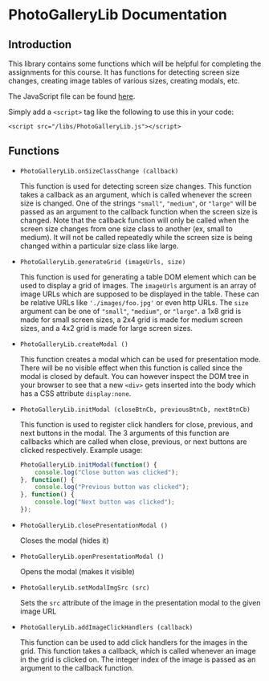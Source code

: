 # PhotoGalleryLib Documentation

## Introduction

This library contains some functions which will be helpful for completing the assignments for this course. It has functions for detecting screen size changes, creating image tables of various sizes, creating modals, etc.

The JavaScript file can be found [here](PhotoGalleryLib.js).

Simply add a `<script>` tag like the following to use this in your code:

`<script src="/libs/PhotoGalleryLib.js"></script>`

## Functions

- `PhotoGalleryLib.onSizeClassChange (callback)`

    This function is used for detecting screen size changes. This function takes a callback as an argument, which is called whenever the screen size is changed. One of the strings `"small"`, `"medium"`, or `"large"` will be passed as an argument to the callback function when the screen size is changed. Note that the callback function will only be called when the screen size changes from one size class to another (ex, small to medium). It will not be called repeatedly while the screen size is being changed within a particular size class like large.

- `PhotoGalleryLib.generateGrid (imageUrls, size)`

    This function is used for generating a table DOM element which can be used to display a grid of images. The `imageUrls` argument is an array of image URLs which are supposed to be displayed in the table. These can be relative URLs like `'./images/foo.jpg'` or even http URLs. The `size` argument can be one of `"small"`, `"medium"`, or `"large"`. a 1x8 grid is made for small screen sizes, a 2x4 grid is made for medium screen sizes, and a 4x2 grid is made for large screen sizes.

- `PhotoGalleryLib.createModal ()`

    This function creates a modal which can be used for presentation mode. There will be no visible effect when this function is called since the modal is closed by default. You can however inspect the DOM tree in your browser to see that a new `<div>` gets inserted into the body which has a CSS attribute `display:none`.

- `PhotoGalleryLib.initModal (closeBtnCb, previousBtnCb, nextBtnCb)`

    This function is used to register click handlers for close, previous, and next buttons in the modal. The 3 arguments of this function are callbacks which are called when close, previous, or next buttons are clicked respectively. Example usage:
    
    ```javascript
    PhotoGalleryLib.initModal(function() {
        console.log("Close button was clicked");
    }, function() {
        console.log("Previous button was clicked");
    }, function() {
        console.log("Next button was clicked");
    });
    ```

- `PhotoGalleryLib.closePresentationModal ()`

    Closes the modal (hides it)

- `PhotoGalleryLib.openPresentationModal ()`

    Opens the modal (makes it visible)
    
- `PhotoGalleryLib.setModalImgSrc (src)`

    Sets the `src` attribute of the image in the presentation modal to the given image URL
    
- `PhotoGalleryLib.addImageClickHandlers (callback)`

    This function can be used to add click handlers for the images in the grid. This function takes a callback, which is called whenever an image in the grid is clicked on. The integer index of the image is passed as an argument to the callback function.
